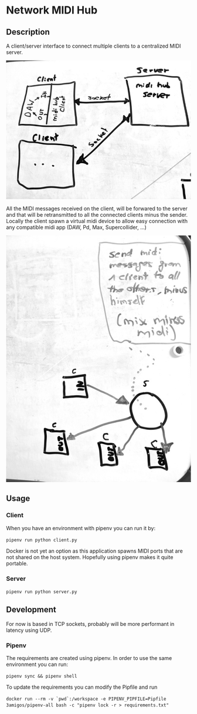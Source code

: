 # Network MIDI Hub

## Description
A client/server interface to connect multiple clients to a centralized MIDI server. 

![Midi Hub Diagram 1](midi-hub-diagram.jpg)

All the MIDI messages received on the client, will be forwared to the server and that will be retransmitted to all the connected clients minus the sender. Locally the client spawn a virtual midi device to allow easy connection with any compatible midi app (DAW, Pd, Max, Supercollider, ...)

![Midi Hub Diagram 2](midi-hub-diagram-2.jpg)

## Usage

### Client

When you have an environment with pipenv you can run it by:

```pipenv run python client.py```

Docker is not yet an option as this application spawns MIDI ports that are not shared on the host system. Hopefully using pipenv makes it quite portable.

### Server

```pipenv run python server.py```

## Development

For now is based in TCP sockets, probably will be more performant in latency using UDP.

### Pipenv

The requirements are created using pipenv. In order to use the same environment you can run:

```pipenv sync && pipenv shell```

To update the requirements you can modify the Pipfile and run

```docker run --rm -v `pwd`:/workspace -e PIPENV_PIPFILE=Pipfile 3amigos/pipenv-all bash -c "pipenv lock -r > requirements.txt"```
